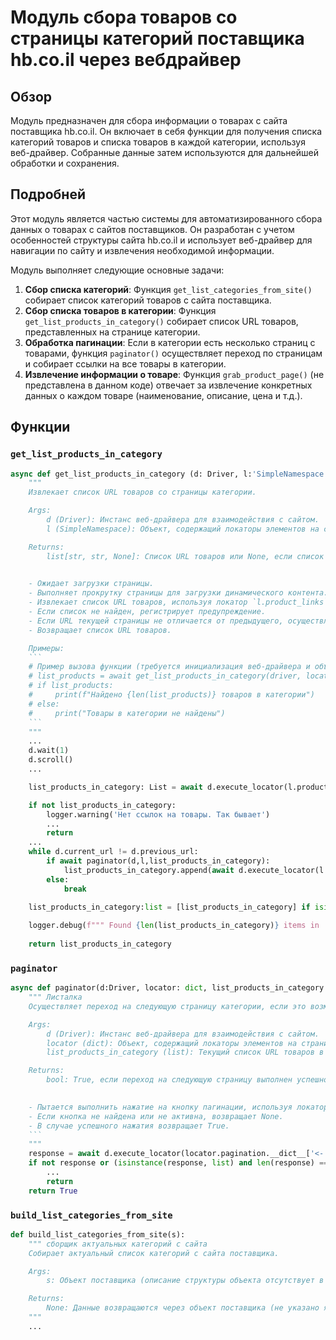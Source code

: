# Модуль сбора товаров со страницы категорий поставщика hb.co.il через вебдрайвер

## Обзор

Модуль предназначен для сбора информации о товарах с сайта поставщика hb.co.il. Он включает в себя функции для получения списка категорий товаров и списка товаров в каждой категории, используя веб-драйвер. Собранные данные затем используются для дальнейшей обработки и сохранения.

## Подробней

Этот модуль является частью системы для автоматизированного сбора данных о товарах с сайтов поставщиков. Он разработан с учетом особенностей структуры сайта hb.co.il и использует веб-драйвер для навигации по сайту и извлечения необходимой информации.

Модуль выполняет следующие основные задачи:

1.  **Сбор списка категорий**: Функция `get_list_categories_from_site()` собирает список категорий товаров с сайта поставщика.
2.  **Сбор списка товаров в категории**: Функция `get_list_products_in_category()` собирает список URL товаров, представленных на странице категории.
3.  **Обработка пагинации**: Если в категории есть несколько страниц с товарами, функция `paginator()` осуществляет переход по страницам и собирает ссылки на все товары в категории.
4.  **Извлечение информации о товаре**: Функция `grab_product_page()` (не представлена в данном коде) отвечает за извлечение конкретных данных о каждом товаре (наименование, описание, цена и т.д.).

## Функции

### `get_list_products_in_category`

```python
async def get_list_products_in_category (d: Driver, l:'SimpleNamespace') -> list[str, str, None]:
    """
    Извлекает список URL товаров со страницы категории.

    Args:
        d (Driver): Инстанс веб-драйвера для взаимодействия с сайтом.
        l (SimpleNamespace): Объект, содержащий локаторы элементов на странице.

    Returns:
        list[str, str, None]: Список URL товаров или None, если список не найден.

    
    - Ожидает загрузки страницы.
    - Выполняет прокрутку страницы для загрузки динамического контента.
    - Извлекает список URL товаров, используя локатор `l.product_links`.
    - Если список не найден, регистрирует предупреждение.
    - Если URL текущей страницы не отличается от предыдущего, осуществляет пагинацию с помощью функции `paginator`.
    - Возвращает список URL товаров.

    Примеры:
    ```
    # Пример вызова функции (требуется инициализация веб-драйвера и объекта с локаторами)
    # list_products = await get_list_products_in_category(driver, locators)
    # if list_products:
    #     print(f"Найдено {len(list_products)} товаров в категории")
    # else:
    #     print("Товары в категории не найдены")
    ```
    """
    ...
    d.wait(1)
    d.scroll()
    ...

    list_products_in_category: List = await d.execute_locator(l.product_links)

    if not list_products_in_category:
        logger.warning('Нет ссылок на товары. Так бывает')
        ...
        return
    ...
    while d.current_url != d.previous_url:
        if await paginator(d,l,list_products_in_category):
            list_products_in_category.append(await d.execute_locator(l.product_links))
        else:
            break
        
    list_products_in_category:list = [list_products_in_category] if isinstance(list_products_in_category, str) else list_products_in_category

    logger.debug(f""" Found {len(list_products_in_category)} items in  """)
    
    return list_products_in_category
```

### `paginator`

```python
async def paginator(d:Driver, locator: dict, list_products_in_category: list):
    """ Листалка
    Осуществляет переход на следующую страницу категории, если это возможно.

    Args:
        d (Driver): Инстанс веб-драйвера для взаимодействия с сайтом.
        locator (dict): Объект, содержащий локаторы элементов на странице, включая кнопку пагинации.
        list_products_in_category (list): Текущий список URL товаров в категории.

    Returns:
        bool: True, если переход на следующую страницу выполнен успешно, иначе - None.

    
    - Пытается выполнить нажатие на кнопку пагинации, используя локатор `locator.pagination['<-']`.
    - Если кнопка не найдена или не активна, возвращает None.
    - В случае успешного нажатия возвращает True.
    ```
    """
    response = await d.execute_locator(locator.pagination.__dict__['<-'])
    if not response or (isinstance(response, list) and len(response) == 0): 
        ...
        return
    return True
```

### `build_list_categories_from_site`

```python
def build_list_categories_from_site(s):
    """ сборщик актуальных категорий с сайта
    Собирает актуальный список категорий с сайта поставщика.

    Args:
        s: Объект поставщика (описание структуры объекта отсутствует в предоставленном коде).

    Returns:
        None: Данные возвращаются через объект поставщика (не указано явно в коде).
    """
    ...
```